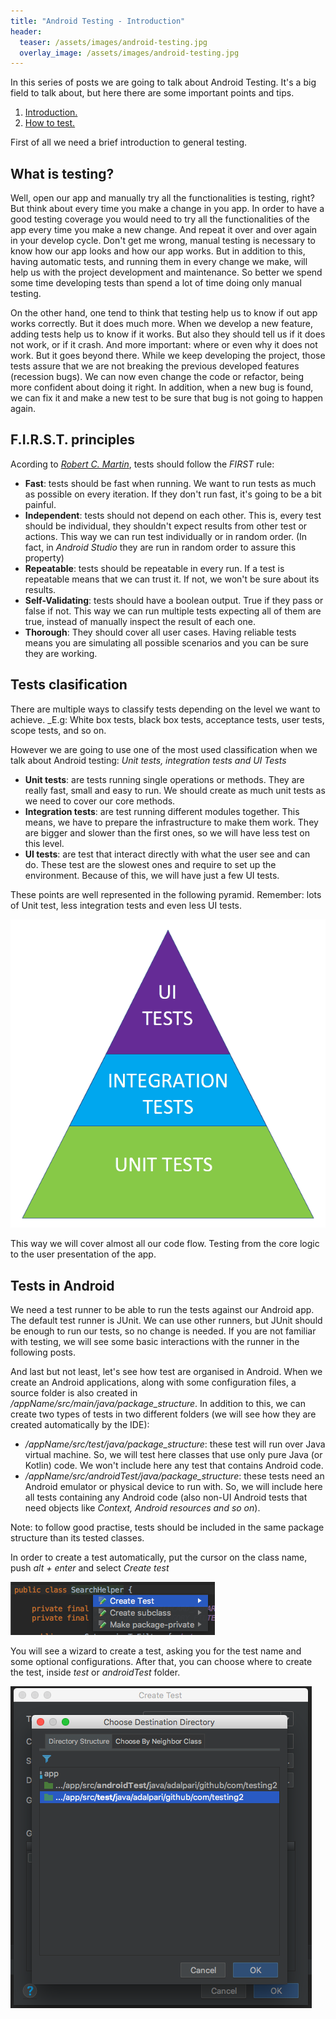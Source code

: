 ```yaml
---
title: "Android Testing - Introduction"
header:
  teaser: /assets/images/android-testing.jpg
  overlay_image: /assets/images/android-testing.jpg
---
```


In this series of posts we are going to talk about Android Testing. It's a big field to talk about, but here there are some important points and tips.

1. [Introduction.](../android-testing-introduction/)
2. [How to test.](../android-testing-how-to-test/)

First of all we need a brief introduction to general testing. 

## What is testing? 

Well, open our app and manually try all the functionalities is testing, right? But think about every time you make a change in you app. In order to have a good testing coverage you would need to try all the functionalities of the app every time you make a new change. And repeat it over and over again in your develop cycle.
Don't get me wrong, manual testing is necessary to know how our app looks and how our app works. But in addition to this, having automatic tests, and running them in every change we make, will help us with the project development and maintenance. So better we spend some time developing tests than spend a lot of time doing only manual testing.

On the other hand, one tend to think that testing help us to know if out app works correctly. But it does much more. When we develop a new feature, adding tests help us to know if it works. But also they should tell us if it does not work, or if it crash. And more important: where or even why it does not work. 
But it goes beyond there. While we keep developing the project, those tests assure that we are not breaking the previous developed features (recession bugs). We can now even change the code or refactor, being more confident about doing it right.
In addition, when a new bug is found, we can fix it and make a new test to be sure that bug is not going to happen again.

## F.I.R.S.T. principles

Acording to [_Robert C. Martin_](../Clean-Code/), tests should follow the _FIRST_ rule:

- __Fast__: tests should be fast when running. We want to run tests as much as possible on every iteration. If they don't run fast, it's going to be a bit painful.
- __Independent__: tests should not depend on each other. This is, every test should be individual, they shouldn't expect results from other test or actions. This way we can run test individually or in random order. (In fact, in _Android Studio_ they are run in random order to assure this property)
- __Repeatable__: tests should be repeatable in every run. If a test is repeatable means that we can trust it. If not, we won't be sure about its results.
- __Self-Validating__: tests should have a boolean output. True if they pass or false if not. This way we can run multiple tests expecting all of them are true, instead of manually inspect the result of each one.
- __Thorough__: They should cover all user cases. Having reliable tests means you are simulating all possible scenarios and you can be sure they are working.

## Tests clasification

There are multiple ways to classify tests depending on the level we want to achieve. _E.g: White box tests, black box tests, acceptance tests, user tests, scope tests, and so on.

However we are going to use one of the most used classification when we talk about Android testing: _Unit tests, integration tests and UI Tests_

- __Unit tests__: are tests running single operations or methods. They are really fast, small and easy to run. We should create as much unit tests as we need to cover our core methods.
- __Integration tests__: are test running different modules together. This means, we have to prepare the infrastructure to make them work. They are bigger and slower than the first ones, so we will have less test on this level.
- __UI tests__: are test that interact directly with what the user see and can do. These test are the slowest ones and require to set up the environment. Because of this, we will have just a few UI tests.

These points are well represented in the following pyramid. Remember: lots of Unit test, less integration tests and even less UI tests.

![testing pyramid](/assets/images/testing-pyramid.png)

This way we will cover almost all our code flow. Testing from the core logic to the user presentation of the app.


## Tests in Android

We need a test runner to be able to run the tests against our Android app. The default test runner is JUnit. We can use other runners, but JUnit should be enough to run our tests, so no change is needed. If you are not familiar with testing, we will see some basic interactions with the runner in the following posts.

And last but not least, let's see how test are organised in Android. When we create an Android applications, along with some configuration files, a source folder is also created in _/appName/src/main/java/package_structure_. In addition to this, we can create two types of tests in two different folders (we will see how they are created automatically by the IDE):

- _/appName/src/test/java/package_structure_: these test will run over Java virtual machine. So, we will test here classes that use only pure Java (or Kotlin) code. We won't include here any test that contains Android code.
- _/appName/src/androidTest/java/package_structure_: these tests need an Android emulator or physical device to run with. So, we will include here all tests containing any Android code (also non-UI Android tests that need objects like _Context, Android resources and so on_).

Note: to follow good practise, tests should be included in the same package structure than its tested classes.

In order to create a test automatically, put the cursor on the class name, push _alt + enter_ and select _Create test_

![create test](/assets/images/create-test.png)

You will see a wizard to create a test, asking you for the test name and some optional configurations. After that, you can choose where to create the test, inside _test_ or _androidTest_ folder.

![test config](/assets/images/test-config.png)